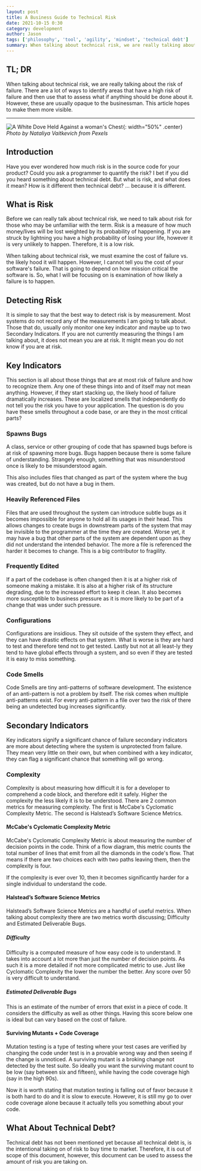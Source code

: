 ```yaml
---
layout: post
title: A Business Guide to Technical Risk
date: 2021-10-15 0:30
category: development
author: Jason
tags: ['philosophy', 'tool', 'agility', 'mindset', 'technical debt']
summary: When talking about technical risk, we are really talking about the risk of failure. There are a lot of ways to identify areas that have a high risk of failure and then use that to assess what if anything should be done about it. However, these are usually opaque to the businessman. This article hopes to make them more visible.
---
```


## TL; DR

When talking about technical risk, we are really talking about the risk of failure. There are a lot of ways to identify areas that have a high risk of failure and then use that to assess what if anything should be done about it. However, these are usually opaque to the businessman. This article hopes to make them more visible.

---

![A White Dove Held Against a woman's Chest](/assets/img/posts/2021/10/pexels-nataliya-vaitkevich-6120204.jpg){: width="50%" .center}
_Photo by Nataliya Vaitkevich from Pexels_

## Introduction

Have you ever wondered how much risk is in the source code for your product? Could you ask a programmer to quantify the risk? I bet if you did you heard something about technical debt. But what is risk, and what does it mean? How is it different then technical debt?  … because it is different.

## What is Risk

Before we can really talk about technical risk, we need to talk about risk for those who may be unfamiliar with the term. Risk is a measure of how much money/lives will be lost weighted by its probability of happening. If you are struck by lightning you have a high probability of losing your life, however it is very unlikely to happen. Therefore, it is a low risk.

When talking about technical risk, we must examine the cost of failure vs. the likely hood it will happen. However, I cannot tell you the cost of your software's failure. That is going to depend on how mission critical the software is. So, what I will be focusing on is examination of how likely a failure is to happen.

## Detecting Risk

It is simple to say that the best way to detect risk is by measurement. Most systems do not record any of the measurements I am going to talk about. Those that do, usually only monitor one key indicator and maybe up to two Secondary Indicators. If you are not currently measuring the things I am talking about, it does not mean you are at risk. It might mean you do not know if you are at risk.

## Key Indicators

This section is all about those things that are at most risk of failure and how to recognize them. Any one of these things into and of itself may not mean anything. However, if they start stacking up, the likely hood of failure dramatically increases. These are localized smells that independently do not tell you the risk you have to your application. The question is do you have these smells throughout a code base, or are they in the most critical parts?

### Spawns Bugs

A class, service or other grouping of code that has spawned bugs before is at risk of spawning more bugs. Bugs happen because there is some failure of understanding. Strangely enough, something that was misunderstood once is likely to be misunderstood again.

This also includes files that changed as part of the system where the bug was created, but do not have a bug in them.

### Heavily Referenced Files

Files that are used throughout the system can introduce subtle bugs as it becomes impossible for anyone to hold all its usages in their head. This allows changes to create bugs in downstream parts of the system that may be invisible to the programmer at the time they are created. Worse yet, it may have a bug that other parts of the system are dependent upon as they did not understand the intended behavior. The more a file is referenced the harder it becomes to change. This is a big contributor to fragility.

### Frequently Edited

If a part of the codebase is often changed then it is at a higher risk of someone making a mistake. It is also at a higher risk of its structure degrading, due to the increased effort to keep it clean. It also becomes more susceptible to business pressure as it is more likely to be part of a change that was under such pressure.

### Configurations

Configurations are insidious. They sit outside of the system they effect, and they can have drastic effects on that system. What is worse is they are hard to test and therefore tend not to get tested. Lastly but not at all least-ly they tend to have global effects through a system, and so even if they are tested it is easy to miss something.

### Code Smells

Code Smells are tiny anti-patterns of software development. The existence of an anti-pattern is not a problem by itself. The risk comes when multiple anti-patterns exist. For every anti-pattern in a file over two the risk of there being an undetected bug increases significantly.

## Secondary Indicators

Key indicators signify a significant chance of failure secondary indicators are more about detecting where the system is unprotected from failure. They mean very little on their own, but when combined with a key indicator, they can flag a significant chance that something will go wrong.

### Complexity

Complexity is about measuring how difficult it is for a developer to comprehend a code block, and therefore edit it safely. Higher the complexity the less likely it is to be understood. There are 2 common metrics for measuring complexity. The first is McCabe's Cyclomatic Complexity Metric. The second is Halstead’s Software Science Metrics.

#### McCabe's Cyclomatic Complexity Metric

McCabe's Cyclomatic Complexity Metric is about measuring the number of decision points in the code. Think of a flow diagram, this metric counts the total number of lines that emit from all the diamonds in the code's flow. That means if there are two choices each with two paths leaving them, then the complexity is four.

If the complexity is ever over 10, then it becomes significantly harder for a single individual to understand the code.

#### Halstead’s Software Science Metrics

Halstead’s Software Science Metrics are a handful of useful metrics. When talking about complexity there are two metrics worth discussing; Difficulty and Estimated Deliverable Bugs.

##### Difficulty

Difficulty is a computed measure of how easy code is to understand. It takes into account a lot more than just the number of decision points. As such it is a more detailed if not more complicated metric to use. Just like Cyclomatic Complexity the lower the number the better. Any score over 50 is very difficult to understand.

##### Estimated Deliverable Bugs

This is an estimate of the number of errors that exist in a piece of code. It considers the difficulty as well as other things. Having this score below one is ideal but can vary based on the cost of failure.

#### Surviving Mutants + Code Coverage

Mutation testing is a type of testing where your test cases are verified by changing the code under test is in a provable wrong way and then seeing if the change is unnoticed. A surviving mutant is a broking change not detected by the test suite. So ideally you want the surviving mutant count to be low (say between six and fifteen), while having the code coverage high (say in the high 90s).

Now it is worth stating that mutation testing is falling out of favor because it is both hard to do and it is slow to execute. However, it is still my go to over code coverage alone because it actually tells you something about your code.

## What About Technical Debt?

Technical debt has not been mentioned yet because all technical debt is, is the intentional taking on of risk to buy time to market. Therefore, it is out of scope of this document, however, this document can be used to assess the amount of risk you are taking on.
